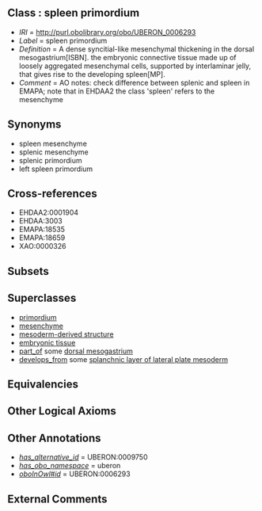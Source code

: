 
## Class : spleen primordium

 * *IRI* = http://purl.obolibrary.org/obo/UBERON_0006293
 * *Label* = spleen primordium
 * *Definition* = A dense syncitial-like mesenchymal thickening in the dorsal mesogastrium[ISBN]. the embryonic connective tissue made up of loosely aggregated mesenchymal cells, supported by interlaminar jelly, that gives rise to the developing spleen[MP].
 * *Comment* = AO notes: check difference between splenic and spleen in EMAPA; note that in EHDAA2 the class 'spleen' refers to the mesenchyme

## Synonyms

 * spleen mesenchyme
 * splenic mesenchyme
 * splenic primordium
 * left spleen primordium

## Cross-references

 * EHDAA2:0001904
 * EHDAA:3003
 * EMAPA:18535
 * EMAPA:18659
 * XAO:0000326

## Subsets


## Superclasses

 * [primordium](../../UBERON/48/UBERON_0001048.md)
 * [mesenchyme](../../UBERON/04/UBERON_0003104.md)
 * [mesoderm-derived structure](../../UBERON/20/UBERON_0004120.md)
 * [embryonic tissue](../../UBERON/91/UBERON_0005291.md)
 * [part_of](../../BFO/50/BFO_0000050.md) some [dorsal mesogastrium](../../UBERON/02/UBERON_0005602.md)
 * [develops_from](../../RO/02/RO_0002202.md) some [splanchnic layer of lateral plate mesoderm](../../UBERON/72/UBERON_0004872.md)

## Equivalencies


## Other Logical Axioms


## Other Annotations

 * *[has_alternative_id](../../Id/oboInOwl#hasAlternativeId.md)* = UBERON:0009750
 * *[has_obo_namespace](../../ce/oboInOwl#hasOBONamespace.md)* = uberon
 * *[oboInOwl#id](../../id/oboInOwl#id.md)* = UBERON:0006293

## External Comments

